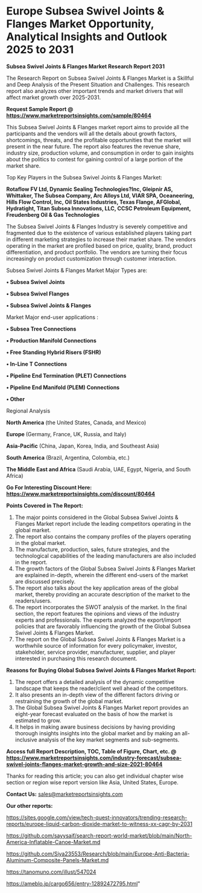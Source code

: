 # Europe Subsea Swivel Joints & Flanges Market Opportunity, Analytical Insights and Outlook 2025 to 2031

<strong>Subsea Swivel Joints & Flanges Market Research Report 2031</strong>

The Research Report on Subsea Swivel Joints & Flanges Market is a Skillful and Deep Analysis of the Present Situation and Challenges. This research report also analyzes other important trends and market drivers that will affect market growth over 2025-2031.

<strong>Request Sample Report @ <a href=https://www.marketreportsinsights.com/sample/80464>https://www.marketreportsinsights.com/sample/80464</a></strong>

This Subsea Swivel Joints & Flanges market report aims to provide all the participants and the vendors will all the details about growth factors, shortcomings, threats, and the profitable opportunities that the market will present in the near future. The report also features the revenue share, industry size, production volume, and consumption in order to gain insights about the politics to contest for gaining control of a large portion of the market share.

Top Key Players in the Subsea Swivel Joints & Flanges Market:

<strong>Rotaflow FV Ltd, Dynamic Sealing Technologies?Inc, Gleipnir AS, Whittaker, The Subsea Company, Arc Alloys Ltd, VIAR SPA, Oceaneering, Hills Flow Control, Inc, Oil States Industries, Texas Flange, AFGlobal, Hydratight, Titan Subsea Innovations, LLC, CCSC Petroleum Equipment, Freudenberg Oil & Gas Technologies</strong>

The Subsea Swivel Joints & Flanges Industry is severely competitive and fragmented due to the existence of various established players taking part in different marketing strategies to increase their market share. The vendors operating in the market are profiled based on price, quality, brand, product differentiation, and product portfolio. The vendors are turning their focus increasingly on product customization through customer interaction.

Subsea Swivel Joints & Flanges Market Major Types are:

<strong>• Subsea Swivel Joints

• Subsea Swivel Flanges

• Subsea Swivel Joints & Flanges</strong>

Market Major end-user applications :

<strong>• Subsea Tree Connections

• Production Manifold Connections

• Free Standing Hybrid Risers (FSHR)

• In-Line T Connections

• Pipeline End Termination (PLET) Connections

• Pipeline End Manifold (PLEM) Connections

• Other</strong>

Regional Analysis

</u><strong><b>North America</b></strong> (the United States, Canada, and Mexico)

<strong><b>Europe </b></strong>(Germany, France, UK, Russia, and Italy)

<strong><b>Asia-Pacific</b></strong> (China, Japan, Korea, India, and Southeast Asia)

<strong><b>South America</b></strong> (Brazil, Argentina, Colombia, etc.)

<strong><b>The Middle East and Africa</b></strong> (Saudi Arabia, UAE, Egypt, Nigeria, and South Africa)

<strong>Go For Interesting Discount Here: <a href=https://www.marketreportsinsights.com/discount/80464>https://www.marketreportsinsights.com/discount/80464</a></strong>

<strong>Points Covered in The Report:</strong>
<ol>
  <li>The major points considered in the Global Subsea Swivel Joints & Flanges Market report include the leading competitors operating in the global market.</li>
  <li>The report also contains the company profiles of the players operating in the global market.</li>
  <li>The manufacture, production, sales, future strategies, and the technological capabilities of the leading manufacturers are also included in the report.</li>
  <li>The growth factors of the Global Subsea Swivel Joints & Flanges Market are explained in-depth, wherein the different end-users of the market are discussed precisely.</li>
  <li>The report also talks about the key application areas of the global market, thereby providing an accurate description of the market to the readers/users.</li>
  <li>The report incorporates the SWOT analysis of the market. In the final section, the report features the opinions and views of the industry experts and professionals. The experts analyzed the export/import policies that are favorably influencing the growth of the Global Subsea Swivel Joints & Flanges Market.</li>
  <li>The report on the Global Subsea Swivel Joints & Flanges Market is a worthwhile source of information for every policymaker, investor, stakeholder, service provider, manufacturer, supplier, and player interested in purchasing this research document.</li>
</ol>
<strong>Reasons for Buying Global Subsea Swivel Joints & Flanges Market Report:</strong>

<ol>
  <li>The report offers a detailed analysis of the dynamic competitive landscape that keeps the reader/client well ahead of the competitors.</li>
  <li>It also presents an in-depth view of the different factors driving or restraining the growth of the global market.</li>
  <li>The Global Subsea Swivel Joints & Flanges Market report provides an eight-year forecast evaluated on the basis of how the market is estimated to grow.</li>
  <li>It helps in making aware business decisions by having providing thorough insights insights into the global market and by making an all-inclusive analysis of the key market segments and sub-segments.</li>
</ol>
<strong>Access full Report Description, TOC, Table of Figure, Chart, etc. @ <a href=https://www.marketreportsinsights.com/industry-forecast/subsea-swivel-joints-flanges-market-growth-and-size-2021-80464>https://www.marketreportsinsights.com/industry-forecast/subsea-swivel-joints-flanges-market-growth-and-size-2021-80464</a></strong>


Thanks for reading this article; you can also get individual chapter wise section or region wise report version like Asia, United States, Europe.

<strong>Contact Us:</strong>
sales@marketreportsinsights.com

<strong>Our other reports:</strong>

<a href=https://sites.google.com/view/tech-quest-innovators/trending-research-reports/europe-liquid-carbon-dioxide-market-to-witness-xx-cagr-by-2031>https://sites.google.com/view/tech-quest-innovators/trending-research-reports/europe-liquid-carbon-dioxide-market-to-witness-xx-cagr-by-2031</a>

<a href=https://github.com/sayysaif/search-report-world-market/blob/main/North-America-Inflatable-Canoe-Market.md>https://github.com/sayysaif/search-report-world-market/blob/main/North-America-Inflatable-Canoe-Market.md</a>

<a href=https://github.com/Siya23553/Research/blob/main/Europe-Anti-Bacteria-Aluminum-Composite-Panels-Market.md>https://github.com/Siya23553/Research/blob/main/Europe-Anti-Bacteria-Aluminum-Composite-Panels-Market.md</a>

<a href=https://tanomuno.com/illust/547024>https://tanomuno.com/illust/547024</a>

<a href=https://ameblo.jp/cargo656/entry-12892472795.html>https://ameblo.jp/cargo656/entry-12892472795.html</a>"
